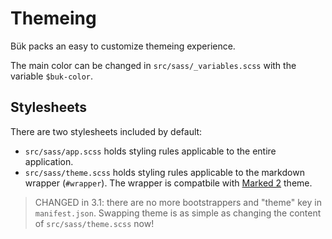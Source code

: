 # Themeing

Bük packs an easy to customize themeing experience. 

The main color can be changed in `src/sass/_variables.scss` with the variable `$buk-color`.

## Stylesheets

There are two stylesheets included by default:

* `src/sass/app.scss` holds styling rules applicable to the entire application. 
* `src/sass/theme.scss` holds styling rules applicable to the markdown wrapper (`#wrapper`). The wrapper is compatbile with [Marked 2](http://marked2app.com/help/Writing_Custom_CSS.html) theme. 

> CHANGED in 3.1: there are no more bootstrappers and "theme" key in `manifest.json`. Swapping theme is as simple as changing the content of `src/sass/theme.scss` now! 